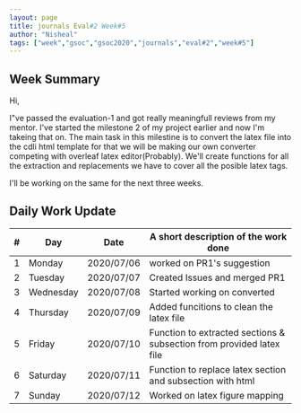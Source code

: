 ```yaml
---
layout: page
title: journals Eval#2 Week#5
author: "Nisheal"
tags: ["week","gsoc","gsoc2020","journals","eval#2","week#5"]
---
```


## Week Summary
Hi,

I"ve passed the evaluation-1 and got really meaningfull reviews from my mentor. I've started the milestone 2 of my project earlier and now I'm takeing that on.
The main task in this milestine is to convert the latex file into the cdli html template for that we will be making our own converter competing with overleaf latex editor(Probably). We'll create functions for all the extraction and replacements we have to cover all the posible latex tags.

I'll be working on the same for the next three weeks.

## Daily Work Update

|\#|Day|Date|A short description of the work done|  
|---	|---	|---	|---	|  
|1   	| Monday 	|   2020/07/06	|  worked on PR1's suggestion |  
|2   	| Tuesday  	|   2020/07/07	|  Created Issues and merged PR1 	|  
|3   	| Wednesday  	|  2020/07/08 	| Started working on converted 	|  
|4   	| Thursday  	|   2020/07/09	|  Added funcitions to clean the latex file 	|  
|5   	| Friday  	|   2020/07/10	|  Function to extracted sections & subsection from provided latex file 	|  
|6   	| Saturday  	|   2020/07/11	|  Function to replace latex section and subsection with html	|  
|7   	| Sunday  	|   2020/07/12	|   Worked on latex figure mapping	|  

